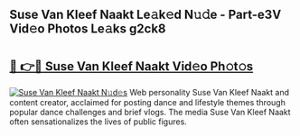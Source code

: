 ## Suse Van Kleef Naakt Le𝚊k𝚎d N𝚞𝚍e - Part-e3V Vid𝚎o Photos Le𝚊ks g2ck8

# <h2><a href="http://fb95zsv.evod.top/?m=Suse+Van+Kleef+Naakt">🔗 👉🔴 Suse Van Kleef Naakt Vid𝚎o Ph𝚘t𝚘s</a></h2>

[![Suse Van Kleef Naakt N𝚞d𝚎s](https://i.imgur.com/8V9OHl7.gif)](http://fb95zsv.evod.top/?m=Suse+Van+Kleef+Naakt)
Web personality Suse Van Kleef Naakt and content creator, acclaimed for posting dance and lifestyle themes through popular dance challenges and brief vlogs. The media Suse Van Kleef Naakt often sensationalizes the lives of public figures. 
